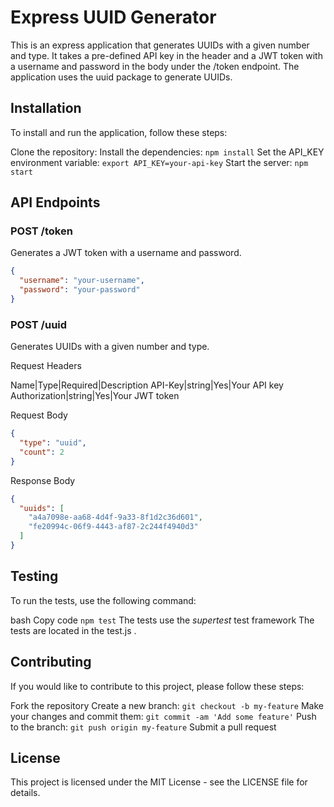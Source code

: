 # Express UUID Generator

This is an express application that generates UUIDs with a given number and type. It takes a pre-defined API key in the header and a JWT token with a username and password in the body under the /token endpoint. The application uses the uuid package to generate UUIDs.

## Installation

To install and run the application, follow these steps:

Clone the repository: 
Install the dependencies: `npm install`
Set the API_KEY environment variable: `export API_KEY=your-api-key`
Start the server: `npm start`

## API Endpoints

### POST /token
Generates a JWT token with a username and password.
```json 
{
  "username": "your-username",
  "password": "your-password"
}
```

### POST /uuid
Generates UUIDs with a given number and type.

Request Headers

Name|Type|Required|Description
API-Key|string|Yes|Your API key
Authorization|string|Yes|Your JWT token

Request Body
```json
{
  "type": "uuid",
  "count": 2
}
```
Response Body
``` json
{
  "uuids": [
    "a4a7098e-aa68-4d4f-9a33-8f1d2c36d601",
    "fe20994c-06f9-4443-af87-2c244f4940d3"
  ]
}
```

## Testing

To run the tests, use the following command:

bash
Copy code
`npm test`
The tests use the *supertest* test framework The tests are located in the test.js .

## Contributing

If you would like to contribute to this project, please follow these steps:

Fork the repository
Create a new branch: `git checkout -b my-feature`
Make your changes and commit them: `git commit -am 'Add some feature'`
Push to the branch: `git push origin my-feature`
Submit a pull request

## License

This project is licensed under the MIT License - see the LICENSE file for details.

